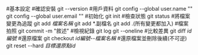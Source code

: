 #基本設定
#確認安裝
git --version
#用戶資料
git config --global user.name ""
git config --global user.email ""
#初始化
git init
#檢查狀態
git status
#將檔案變更為追蹤
git add *檔案名稱*
git add *.副檔名
git add .(所有變更都加入)
#檔案拍照
git commit -m "敘述"
#檢視紀錄
git log
git --oneline
#比較差異
git diff *id編號*
#還原檔案
git checkout *id編號*--*檔案名稱*
#還原檔案並刪除後續(不可逆)
git reset --hard *目標還原點id*